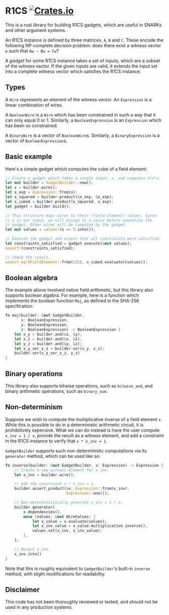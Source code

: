 # R1CS [![Crates.io](https://img.shields.io/crates/v/r1cs)](https://crates.io/crates/r1cs)

This is a rust library for building R1CS gadgets, which are useful in SNARKs and other argument systems.

An R1CS instance is defined by three matrices, `A`, `B` and `C`. These encode the following NP-complete decision problem: does there exist a witness vector `w` such that `Aw ∘ Bw = Cw`?

A *gadget* for some R1CS instance takes a set of inputs, which are a subset of the witness vector. If the given inputs are valid, it extends the input set into a complete witness vector which satisfies the R1CS instance.


## Types

A `Wire` represents an element of the witness vector. An `Expression` is a linear combination of wires.

A `BooleanWire` is a `Wire` which has been constrained in such a way that it can only equal 0 or 1. Similarly, a `BooleanExpression` is an `Expression` which has been so constrained.

A `BinaryWire` is a vector of `BooleanWire`s. Similarly, a `BinaryExpression` is a vector of `BooleanExpression`s.


## Basic example

Here's a simple gadget which computes the cube of a field element:

```rust
// Create a gadget which takes a single input, x, and computes x*x*x.
let mut builder = GadgetBuilder::new();
let x = builder.wire();
let x_exp = Expression::from(x);
let x_squared = builder.product(&x_exp, &x_exp);
let x_cubed = builder.product(x_squared, x_exp);
let gadget = builder.build();

// This structure maps wires to their (field element) values. Since
// x is our input, we will assign it a value before executing the
// gadget. Other wires will be computed by the gadget.
let mut values = values!(x => 5.into());

// Execute the gadget and assert that all constraints were satisfied.
let constraints_satisfied = gadget.execute(&mut values);
assert!(constraints_satisfied);

// Check the result.
assert_eq!(FieldElement::from(125), x_cubed.evaluate(&values));
```


## Boolean algebra

The example above involved native field arithmetic, but this library also supports boolean algebra. For example, here is a function which implements the boolean function `Maj`, as defined in the SHA-256 specification:

```rust
fn maj(builder: &mut GadgetBuilder,
       x: BooleanExpression,
       y: BooleanExpression,
       z: BooleanExpression) -> BooleanExpression {
    let x_y = builder.and(&x, &y);
    let x_z = builder.and(&x, &z);
    let y_z = builder.and(&y, &z);
    let x_y_xor_x_z = builder.xor(x_y, x_z);
    builder.xor(x_y_xor_x_z, y_z)
}
```

## Binary operations

This library also supports bitwise operations, such as `bitwise_and`, and binary arithmetic operations, such as `binary_sum`.


## Non-determinism

Suppose we wish to compute the multiplicative inverse of a field element `x`. While this is possible to do in a deterministic arithmetic circuit, it is prohibitively expensive. What we can do instead is have the user compute `x_inv = 1 / x`, provide the result as a witness element, and add a constraint in the R1CS instance to verify that `x * x_inv = 1`.

`GadgetBuilder` supports such non-deterministic computations via its `generator` method, which can be used like so:

```rust
fn inverse(builder: &mut GadgetBuilder, x: Expression) -> Expression {
    // Create a new witness element for x_inv.
    let x_inv = builder.wire();

    // Add the constraint x * x_inv = 1.
    builder.assert_product(&x, Expression::from(x_inv),
                           Expression::one());

    // Non-deterministically generate x_inv = 1 / x.
    builder.generator(
        x.dependencies(),
        move |values: &mut WireValues| {
            let x_value = x.evaluate(values);
            let x_inv_value = x_value.multiplicative_inverse();
            values.set(x_inv, x_inv_value);
        },
    );

    // Output x_inv.
    x_inv.into()
}
```

Note that this is roughly equivalent to `GadgetBuilder`'s built-in `inverse` method, with slight modifications for readability.


## Disclaimer

This code has not been thoroughly reviewed or tested, and should not be used in any production systems.
